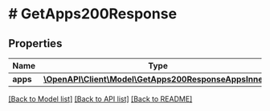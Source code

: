 # # GetApps200Response

## Properties

Name | Type | Description | Notes
------------ | ------------- | ------------- | -------------
**apps** | [**\OpenAPI\Client\Model\GetApps200ResponseAppsInner[]**](GetApps200ResponseAppsInner.md) |  | [optional]

[[Back to Model list]](../../README.md#models) [[Back to API list]](../../README.md#endpoints) [[Back to README]](../../README.md)
